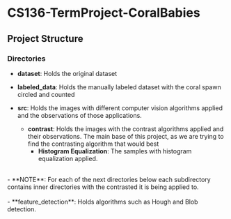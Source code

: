 # CS136-TermProject-CoralBabies

## Project Structure

### Directories

- **dataset**: Holds the original dataset

- **labeled_data**: Holds the manually labeled dataset with the coral spawn circled and counted

- **src**: Holds the images with different computer vision algorithms applied
           and the observations of those applications.

  - **contrast**: Holds the images with the contrast algorithms applied and their observations. 
                  The main base of this project, as we are trying to find the contrasting algorithm that would best
    - **Histogram Equalization**: The samples with histogram equalization applied.  
<br>
  - **NOTE**: For each of the next directories below each subdirectory contains inner directories with the contrasted 
              it is being applied to.
<br><br>
  - **feature_detection**: Holds algorithms such as Hough and Blob detection.
  
